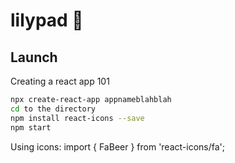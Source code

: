 # lilypad 🍃

## Launch

Creating a react app 101
```bash
npx create-react-app appnameblahblah
cd to the directory
npm install react-icons --save
npm start
```

Using icons:
import { FaBeer } from 'react-icons/fa';
